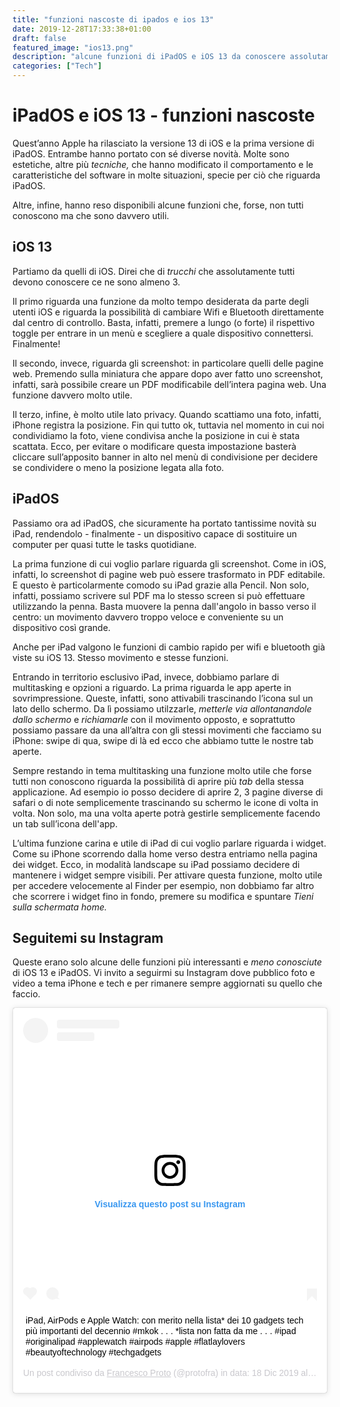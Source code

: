 ```yaml
---
title: "funzioni nascoste di ipados e ios 13"
date: 2019-12-28T17:33:38+01:00
draft: false
featured_image: "ios13.png"
description: "alcune funzioni di iPadOS e iOS 13 da conoscere assolutamente"
categories: ["Tech"]
---
```


# iPadOS e iOS 13 - funzioni nascoste

Quest’anno Apple ha rilasciato la versione 13 di iOS e la prima versione di iPadOS. Entrambe hanno portato con sé diverse novità. Molte sono estetiche, altre più *tecniche,* che hanno modificato il comportamento e le caratteristiche del software in molte situazioni, specie per ciò che riguarda iPadOS. 

Altre, infine, hanno reso disponibili alcune funzioni che, forse, non tutti conoscono ma che sono davvero utili. 

## iOS 13
Partiamo da quelli di iOS. Direi che di *trucchi* che assolutamente tutti devono conoscere ce ne sono almeno 3. 

Il primo riguarda una funzione da molto tempo desiderata da parte degli utenti iOS e riguarda la possibilità di cambiare Wifi e Bluetooth direttamente dal centro di controllo. Basta, infatti, premere a lungo (o forte) il rispettivo toggle per entrare in un menù e scegliere a quale dispositivo connettersi. Finalmente!

Il secondo, invece, riguarda gli screenshot: in particolare quelli delle pagine web. Premendo sulla miniatura che appare dopo aver fatto uno screenshot, infatti, sarà possibile creare un PDF modificabile dell’intera pagina web. Una funzione davvero molto utile. 

Il terzo, infine, è molto utile lato privacy. Quando scattiamo una foto, infatti, iPhone registra la posizione. Fin qui tutto ok, tuttavia nel momento in cui noi condividiamo la foto, viene condivisa anche la posizione in cui è stata scattata. Ecco, per evitare o modificare questa impostazione basterà cliccare sull’apposito banner in alto nel menù di condivisione per decidere se condividere o meno la posizione legata alla foto. 

## iPadOS
Passiamo ora ad iPadOS, che sicuramente ha portato tantissime novità su iPad, rendendolo - finalmente - un dispositivo capace di sostituire un computer per quasi tutte le tasks quotidiane. 

La prima funzione di cui voglio parlare riguarda gli screenshot. Come in iOS, infatti, lo screenshot di pagine web può essere trasformato in PDF editabile. E questo è particolarmente comodo su iPad grazie alla Pencil. Non solo, infatti, possiamo scrivere sul PDF ma lo stesso screen si può effettuare utilizzando la penna. Basta muovere la penna dall'angolo in basso verso il centro: un movimento davvero troppo veloce e conveniente su un dispositivo così grande. 

Anche per iPad valgono le funzioni di cambio rapido per wifi e bluetooth già viste su iOS 13. Stesso movimento e stesse funzioni. 

Entrando in territorio esclusivo iPad, invece, dobbiamo parlare di multitasking e opzioni a riguardo. La prima riguarda le app aperte in sovrimpressione. Queste, infatti, sono attivabili trascinando l’icona sul un lato dello schermo. Da lì possiamo utilzzarle, *metterle via  allontanandole dallo schermo* e *richiamarle* con il movimento opposto, e soprattutto possiamo passare da una all’altra con gli stessi movimenti che facciamo su iPhone: swipe di qua, swipe di là ed ecco che abbiamo tutte le nostre tab aperte. 

Sempre restando in tema multitasking una funzione molto utile che forse tutti non conoscono riguarda la possibilità di aprire più _tab_ della stessa applicazione. Ad esempio io posso decidere di aprire 2, 3 pagine diverse di safari o di note semplicemente trascinando su schermo le icone di volta in volta. Non solo, ma una volta aperte potrà gestirle semplicemente facendo un tab sull’icona dell'app.

L’ultima funzione carina e utile di iPad di cui voglio parlare riguarda i widget. Come su iPhone scorrendo dalla home verso destra entriamo nella pagina dei widget. Ecco, in modalità landscape su iPad possiamo decidere di mantenere i widget sempre visibili. Per attivare questa funzione, molto utile per accedere velocemente al Finder per esempio, non dobbiamo far altro che scorrere i widget fino in fondo, premere su modifica e spuntare _Tieni sulla schermata home._

## Seguitemi su Instagram
Queste erano solo alcune delle funzioni più interessanti e *meno conosciute* di iOS 13 e iPadOS. Vi invito a seguirmi su Instagram dove pubblico foto e video a tema iPhone e tech e per rimanere sempre aggiornati su quello che faccio. 

<blockquote class="instagram-media" data-instgrm-captioned data-instgrm-permalink="https://www.instagram.com/p/B6N01GaCHHk/?utm_source=ig_embed&amp;utm_campaign=loading" data-instgrm-version="12" style=" background:#FFF; border:0; border-radius:3px; box-shadow:0 0 1px 0 rgba(0,0,0,0.5),0 1px 10px 0 rgba(0,0,0,0.15); margin: 1px; max-width:540px; min-width:326px; padding:0; width:99.375%; width:-webkit-calc(100% - 2px); width:calc(100% - 2px);"><div style="padding:16px;"> <a href="https://www.instagram.com/p/B6N01GaCHHk/?utm_source=ig_embed&amp;utm_campaign=loading" style=" background:#FFFFFF; line-height:0; padding:0 0; text-align:center; text-decoration:none; width:100%;" target="_blank"> <div style=" display: flex; flex-direction: row; align-items: center;"> <div style="background-color: #F4F4F4; border-radius: 50%; flex-grow: 0; height: 40px; margin-right: 14px; width: 40px;"></div> <div style="display: flex; flex-direction: column; flex-grow: 1; justify-content: center;"> <div style=" background-color: #F4F4F4; border-radius: 4px; flex-grow: 0; height: 14px; margin-bottom: 6px; width: 100px;"></div> <div style=" background-color: #F4F4F4; border-radius: 4px; flex-grow: 0; height: 14px; width: 60px;"></div></div></div><div style="padding: 19% 0;"></div> <div style="display:block; height:50px; margin:0 auto 12px; width:50px;"><svg width="50px" height="50px" viewBox="0 0 60 60" version="1.1" xmlns="https://www.w3.org/2000/svg" xmlns:xlink="https://www.w3.org/1999/xlink"><g stroke="none" stroke-width="1" fill="none" fill-rule="evenodd"><g transform="translate(-511.000000, -20.000000)" fill="#000000"><g><path d="M556.869,30.41 C554.814,30.41 553.148,32.076 553.148,34.131 C553.148,36.186 554.814,37.852 556.869,37.852 C558.924,37.852 560.59,36.186 560.59,34.131 C560.59,32.076 558.924,30.41 556.869,30.41 M541,60.657 C535.114,60.657 530.342,55.887 530.342,50 C530.342,44.114 535.114,39.342 541,39.342 C546.887,39.342 551.658,44.114 551.658,50 C551.658,55.887 546.887,60.657 541,60.657 M541,33.886 C532.1,33.886 524.886,41.1 524.886,50 C524.886,58.899 532.1,66.113 541,66.113 C549.9,66.113 557.115,58.899 557.115,50 C557.115,41.1 549.9,33.886 541,33.886 M565.378,62.101 C565.244,65.022 564.756,66.606 564.346,67.663 C563.803,69.06 563.154,70.057 562.106,71.106 C561.058,72.155 560.06,72.803 558.662,73.347 C557.607,73.757 556.021,74.244 553.102,74.378 C549.944,74.521 548.997,74.552 541,74.552 C533.003,74.552 532.056,74.521 528.898,74.378 C525.979,74.244 524.393,73.757 523.338,73.347 C521.94,72.803 520.942,72.155 519.894,71.106 C518.846,70.057 518.197,69.06 517.654,67.663 C517.244,66.606 516.755,65.022 516.623,62.101 C516.479,58.943 516.448,57.996 516.448,50 C516.448,42.003 516.479,41.056 516.623,37.899 C516.755,34.978 517.244,33.391 517.654,32.338 C518.197,30.938 518.846,29.942 519.894,28.894 C520.942,27.846 521.94,27.196 523.338,26.654 C524.393,26.244 525.979,25.756 528.898,25.623 C532.057,25.479 533.004,25.448 541,25.448 C548.997,25.448 549.943,25.479 553.102,25.623 C556.021,25.756 557.607,26.244 558.662,26.654 C560.06,27.196 561.058,27.846 562.106,28.894 C563.154,29.942 563.803,30.938 564.346,32.338 C564.756,33.391 565.244,34.978 565.378,37.899 C565.522,41.056 565.552,42.003 565.552,50 C565.552,57.996 565.522,58.943 565.378,62.101 M570.82,37.631 C570.674,34.438 570.167,32.258 569.425,30.349 C568.659,28.377 567.633,26.702 565.965,25.035 C564.297,23.368 562.623,22.342 560.652,21.575 C558.743,20.834 556.562,20.326 553.369,20.18 C550.169,20.033 549.148,20 541,20 C532.853,20 531.831,20.033 528.631,20.18 C525.438,20.326 523.257,20.834 521.349,21.575 C519.376,22.342 517.703,23.368 516.035,25.035 C514.368,26.702 513.342,28.377 512.574,30.349 C511.834,32.258 511.326,34.438 511.181,37.631 C511.035,40.831 511,41.851 511,50 C511,58.147 511.035,59.17 511.181,62.369 C511.326,65.562 511.834,67.743 512.574,69.651 C513.342,71.625 514.368,73.296 516.035,74.965 C517.703,76.634 519.376,77.658 521.349,78.425 C523.257,79.167 525.438,79.673 528.631,79.82 C531.831,79.965 532.853,80.001 541,80.001 C549.148,80.001 550.169,79.965 553.369,79.82 C556.562,79.673 558.743,79.167 560.652,78.425 C562.623,77.658 564.297,76.634 565.965,74.965 C567.633,73.296 568.659,71.625 569.425,69.651 C570.167,67.743 570.674,65.562 570.82,62.369 C570.966,59.17 571,58.147 571,50 C571,41.851 570.966,40.831 570.82,37.631"></path></g></g></g></svg></div><div style="padding-top: 8px;"> <div style=" color:#3897f0; font-family:Arial,sans-serif; font-size:14px; font-style:normal; font-weight:550; line-height:18px;"> Visualizza questo post su Instagram</div></div><div style="padding: 12.5% 0;"></div> <div style="display: flex; flex-direction: row; margin-bottom: 14px; align-items: center;"><div> <div style="background-color: #F4F4F4; border-radius: 50%; height: 12.5px; width: 12.5px; transform: translateX(0px) translateY(7px);"></div> <div style="background-color: #F4F4F4; height: 12.5px; transform: rotate(-45deg) translateX(3px) translateY(1px); width: 12.5px; flex-grow: 0; margin-right: 14px; margin-left: 2px;"></div> <div style="background-color: #F4F4F4; border-radius: 50%; height: 12.5px; width: 12.5px; transform: translateX(9px) translateY(-18px);"></div></div><div style="margin-left: 8px;"> <div style=" background-color: #F4F4F4; border-radius: 50%; flex-grow: 0; height: 20px; width: 20px;"></div> <div style=" width: 0; height: 0; border-top: 2px solid transparent; border-left: 6px solid #f4f4f4; border-bottom: 2px solid transparent; transform: translateX(16px) translateY(-4px) rotate(30deg)"></div></div><div style="margin-left: auto;"> <div style=" width: 0px; border-top: 8px solid #F4F4F4; border-right: 8px solid transparent; transform: translateY(16px);"></div> <div style=" background-color: #F4F4F4; flex-grow: 0; height: 12px; width: 16px; transform: translateY(-4px);"></div> <div style=" width: 0; height: 0; border-top: 8px solid #F4F4F4; border-left: 8px solid transparent; transform: translateY(-4px) translateX(8px);"></div></div></div></a> <p style=" margin:8px 0 0 0; padding:0 4px;"> <a href="https://www.instagram.com/p/B6N01GaCHHk/?utm_source=ig_embed&amp;utm_campaign=loading" style=" color:#000; font-family:Arial,sans-serif; font-size:14px; font-style:normal; font-weight:normal; line-height:17px; text-decoration:none; word-wrap:break-word;" target="_blank">iPad, AirPods e Apple Watch: con merito nella lista* dei 10 gadgets tech più importanti del decennio #mkok . . . *lista non fatta da me . . . #ipad #originalipad #applewatch #airpods #apple #flatlaylovers #beautyoftechnology #techgadgets</a></p> <p style=" color:#c9c8cd; font-family:Arial,sans-serif; font-size:14px; line-height:17px; margin-bottom:0; margin-top:8px; overflow:hidden; padding:8px 0 7px; text-align:center; text-overflow:ellipsis; white-space:nowrap;">Un post condiviso da <a href="https://www.instagram.com/protofra/?utm_source=ig_embed&amp;utm_campaign=loading" style=" color:#c9c8cd; font-family:Arial,sans-serif; font-size:14px; font-style:normal; font-weight:normal; line-height:17px;" target="_blank"> Francesco Proto</a> (@protofra) in data: <time style=" font-family:Arial,sans-serif; font-size:14px; line-height:17px;" datetime="2019-12-18T13:48:52+00:00">18 Dic 2019 alle ore 5:48 PST</time></p></div></blockquote> <script async src="//www.instagram.com/embed.js"></script>
